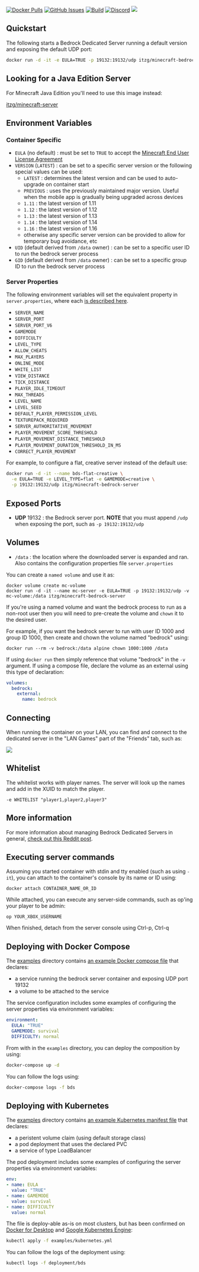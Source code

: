 [![Docker Pulls](https://img.shields.io/docker/pulls/itzg/minecraft-bedrock-server.svg)](https://hub.docker.com/r/itzg/minecraft-bedrock-server/)
[![GitHub Issues](https://img.shields.io/github/issues-raw/itzg/docker-minecraft-bedrock-server.svg)](https://github.com/itzg/docker-minecraft-bedrock-server/issues)
[![Build](https://github.com/itzg/docker-minecraft-bedrock-server/workflows/Build/badge.svg)](https://github.com/itzg/docker-minecraft-bedrock-server/actions?query=workflow%3ABuild)
[![Discord](https://img.shields.io/discord/660567679458869252)](https://discord.gg/ScbTrAw)
[![](https://img.shields.io/badge/Donate-Buy%20me%20a%20coffee-orange.svg)](https://www.buymeacoffee.com/itzg)

## Quickstart

The following starts a Bedrock Dedicated Server running a default version and
exposing the default UDP port: 

```bash
docker run -d -it -e EULA=TRUE -p 19132:19132/udp itzg/minecraft-bedrock-server
```

## Looking for a Java Edition Server

For Minecraft Java Edition you'll need to use this image instead:

[itzg/minecraft-server](https://hub.docker.com/r/itzg/minecraft-server)

## Environment Variables

### Container Specific

- `EULA` (no default) : must be set to `TRUE` to 
  accept the [Minecraft End User License Agreement](https://minecraft.net/terms)
- `VERSION` (`LATEST`) : can be set to a specific server version or the following special values can be used:
  - `LATEST` : determines the latest version and can be used to auto-upgrade on container start
  - `PREVIOUS` : uses the previously maintained major version. Useful when the mobile app is gradually being upgraded across devices
  - `1.11` : the latest version of 1.11
  - `1.12` : the latest version of 1.12
  - `1.13` : the latest version of 1.13
  - `1.14` : the latest version of 1.14
  - `1.16` : the latest version of 1.16
  - otherwise any specific server version can be provided to allow for temporary bug avoidance, etc
- `UID` (default derived from `/data` owner) : can be set to a specific user ID to run the
  bedrock server process
- `GID` (default derived from `/data` owner) : can be set to a specific group ID to run the
  bedrock server process

### Server Properties

The following environment variables will set the equivalent property in `server.properties`, where each [is described here](https://minecraft.gamepedia.com/Server.properties#Bedrock_Edition_3).

- `SERVER_NAME`
- `SERVER_PORT`
- `SERVER_PORT_V6`
- `GAMEMODE`
- `DIFFICULTY`
- `LEVEL_TYPE`
- `ALLOW_CHEATS`
- `MAX_PLAYERS`
- `ONLINE_MODE`
- `WHITE_LIST`
- `VIEW_DISTANCE`
- `TICK_DISTANCE`
- `PLAYER_IDLE_TIMEOUT`
- `MAX_THREADS`
- `LEVEL_NAME`
- `LEVEL_SEED`
- `DEFAULT_PLAYER_PERMISSION_LEVEL`
- `TEXTUREPACK_REQUIRED`
- `SERVER_AUTHORITATIVE_MOVEMENT`
- `PLAYER_MOVEMENT_SCORE_THRESHOLD`
- `PLAYER_MOVEMENT_DISTANCE_THRESHOLD`
- `PLAYER_MOVEMENT_DURATION_THRESHOLD_IN_MS`
- `CORRECT_PLAYER_MOVEMENT`

For example, to configure a flat, creative server instead of the default use:

```bash
docker run -d -it --name bds-flat-creative \
  -e EULA=TRUE -e LEVEL_TYPE=flat -e GAMEMODE=creative \
  -p 19132:19132/udp itzg/minecraft-bedrock-server
```

## Exposed Ports

- **UDP** 19132 : the Bedrock server port. 
  **NOTE** that you must append `/udp` when exposing the port, such as `-p 19132:19132/udp`
  
## Volumes

- `/data` : the location where the downloaded server is expanded and ran. Also contains the
  configuration properties file `server.properties`

You can create a `named volume` and use it as:

```shell
docker volume create mc-volume
docker run -d -it --name mc-server -e EULA=TRUE -p 19132:19132/udp -v mc-volume:/data itzg/minecraft-bedrock-server
```

If you're using a named volume and want the bedrock process to run as a non-root user then you will need to pre-create the volume and `chown` it to the desired user.

For example, if you want the bedrock server to run with user ID 1000 and group ID 1000, then create and chown the volume named "bedrock" using:

```shell script
docker run --rm -v bedrock:/data alpine chown 1000:1000 /data
```

If using `docker run` then simply reference that volume "bedrock" in the `-v` argument. If using a compose file, declare the volume as an external using this type of declaration:

```yaml
volumes:
  bedrock:
    external:
      name: bedrock
```

## Connecting

When running the container on your LAN, you can find and connect to the dedicated server
in the "LAN Games" part of the "Friends" tab, such as:

![](docs/example-client.jpg)

## Whitelist

The whitelist works with player names. The server will look up the names and add in the XUID to match the player.

```shell
-e WHITELIST "player1,player2,player3"
```

## More information

For more information about managing Bedrock Dedicated Servers in general, [check out this Reddit post](https://old.reddit.com/user/ProfessorValko/comments/9f438p/bedrock_dedicated_server_tutorial/).

## Executing server commands

Assuming you started container with stdin and tty enabled (such as using `-it`), you can attach to the container's console by its name or ID using:

```shell script
docker attach CONTAINER_NAME_OR_ID
``` 

While attached, you can execute any server-side commands, such as op'ing your player to be admin:

```
op YOUR_XBOX_USERNAME
```

When finished, detach from the server console using Ctrl-p, Ctrl-q

## Deploying with Docker Compose

The [examples](examples) directory contains [an example Docker compose file](examples/docker-compose.yml) that declares:
- a service running the bedrock server container and exposing UDP port 19132
- a volume to be attached to the service

The service configuration includes some examples of configuring the server properties via environment variables:
```yaml
environment:
  EULA: "TRUE"
  GAMEMODE: survival
  DIFFICULTY: normal
```

From with in the `examples` directory, you can deploy the composition by using:

```bash
docker-compose up -d
```

You can follow the logs using:
```bash
docker-compose logs -f bds
```

## Deploying with Kubernetes

The [examples](examples) directory contains [an example Kubernetes manifest file](examples/kubernetes.yml) that declares:
- a peristent volume claim (using default storage class)
- a pod deployment that uses the declared PVC
- a service of type LoadBalancer

The pod deployment includes some examples of configuring the server properties via environment variables:
```yaml
env:
- name: EULA
  value: "TRUE"
- name: GAMEMODE
  value: survival
- name: DIFFICULTY
  value: normal
```

The file is deploy-able as-is on most clusters, but has been confirmed on [Docker for Desktop](https://docs.docker.com/docker-for-windows/kubernetes/) and [Google Kubernetes Engine](https://cloud.google.com/kubernetes-engine/docs/):

```bash
kubectl apply -f examples/kubernetes.yml
```

You can follow the logs of the deployment using:

```bash
kubectl logs -f deployment/bds
```
